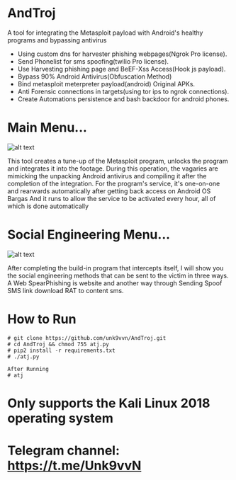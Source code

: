 # AndTroj
A tool for integrating the Metasploit payload with Android's healthy programs and bypassing antivirus


 - Using custom dns for harvester phishing webpages(Ngrok Pro license).
 - Send Phonelist for sms spoofing(twilio Pro license).
 - Use Harvesting phishing page and BeEF-Xss Access(Hook js payload).
 - Bypass 90% Android Antivirus(Obfuscation Method)
 - Bind metasploit meterpreter payload(android) Original APKs.
 - Anti Forensic connections in targets(using tor ips to ngrok connections).
 - Create Automations persistence and bash backdoor for android phones.


# Main Menu...

![alt text][logo]

[logo]: https://raw.githubusercontent.com/unk9vvn/AndTroj/master/ATJ.jpg "Logo Title Text 2"


This tool creates a tune-up of the Metasploit program, unlocks the program and integrates it into the footage. During this operation, the vagaries are mimicking the unpacking Android antivirus and compiling it after the completion of the integration. For the program's service, it's one-on-one and rearwards automatically after getting back access on Android OS Bargas And it runs to allow the service to be activated every hour, all of which is done automatically

# Social Engineering Menu...

![alt text](https://raw.githubusercontent.com/unk9vvn/AndTroj/master/SEA.jpg)


After completing the build-in program that intercepts itself, I will show you the social engineering methods that can be sent to the victim in three ways. A Web SpearPhishing is website and another way through Sending Spoof SMS link download RAT to content sms.

# How to Run
```
# git clone https://github.com/unk9vvn/AndTroj.git
# cd AndTroj && chmod 755 atj.py
# pip2 install -r requirements.txt
# ./atj.py

After Running
# atj
```
# Only supports the Kali Linux 2018 operating system

# Telegram channel: https://t.me/Unk9vvN
